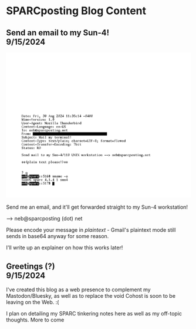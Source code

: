 # SPARCposting Blog Content

## Send an email to my Sun-4! <div class="date">9/15/2024</div>

![Screencap of Sun-4 showing an email message.](image/mail.png)

Send me an email, and it'll get forwarded straight to my Sun-4 workstation!

--> neb@sparcposting (dot) net

Please encode your message in *plaintext* - Gmail's plaintext mode still sends in base64 anyway for some reason.

I'll write up an explainer on how this works later!

## Greetings (?) <div class="date">9/15/2024</div>

I've created this blog as a web presence to complement my Mastodon/Bluesky, as well as to replace the void Cohost is soon to be leaving on the Web. :(

I plan on detailing my SPARC tinkering notes here as well as my off-topic thoughts. More to come
